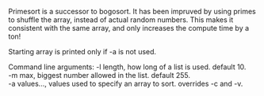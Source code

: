 Primesort is a successor to bogosort. It has been impruved by using primes to shuffle the array, instead of actual random numbers. This makes it consistent with the same array, and only increases the compute time by a ton!

Starting array is printed only if -a is not used.  

Command line arguments:
	-l length, how long of a list is used. default 10.  
	-m max, biggest number allowed in the list. default 255.  
	-a values..., values used to specify an array to sort. overrides -c and -v.